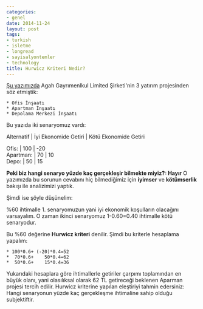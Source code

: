 ```yaml
---
categories:
- genel
date: 2014-11-24
layout: post
tags:
- turkish
- isletme
- longread
- sayisalyontemler
- technology
title: Hurwicz Kriteri Nedir?
---
```


[Şu yazımızda](http://blog.suatatan.com/post/103205724775/belirsizlik-alt-nda-nas-l-karar-verilir) Agah Gayrımenlkul Limited Şirketi'nin 3 yatırım projesinden söz etmiştik:

```
* Ofis İnşaatı
* Apartman İnşaatı
* Depolama Merkezi İnşaatı
```

Bu yazıda iki senaryomuz vardı:

Alternatif | İyi Ekonomide Getiri | Kötü Ekonomide Getiri

Ofis: | 100 | -20  
Apartman: | 70 | 10   
Depo: | 50 | 15

**Peki biz hangi senaryo yüzde kaç gerçekleşir bilmekte miyiz?: Hayır** O yazımızda bu sorunun cevabını hiç bilmediğimiz için **iyimser** ve **kötümserlik** bakışı ile analizimizi yaptık.

Şimdi ise şöyle düşünelim:

%60 ihtimalle 1. senaryomuzun yani iyi ekonomik koşulların olacağını varsayalım. O zaman ikinci senaryomuz 1-0.60=0.40 ihtimalle kötü senaryodur.

Bu %60 değerine **Hurwicz kriteri** denilir. Şimdi bu kriterle hesaplama yapalım:

```
* 100*0.6+ (-20)*0.4=52
*  70*0.6+    50*0.4=62
*  50*0.6+    15*0.4=36
```

Yukarıdaki hesaplara göre ihtimallerle getiriler çarpımı toplamından en büyük olanı, yani olasılıksal olarak 62 TL getireceği beklenen Aparman projesi tercih edilir. Hurwicz kriterine yapılan eleştiriyi tahmin edersiniz: Hangi senaryonun yüzde kaç gerçekleşme ihtimaline sahip olduğu subjektiftir.
